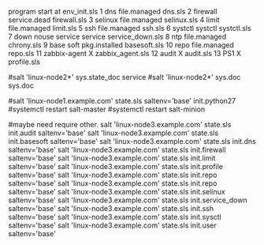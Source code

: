 program start at env_init.sls
1	dns	file.managed	dns.sls
2	firewall	service.dead	firewall.sls
3	selinux	file.managed	selinux.sls
4	limit	file.managed	limit.sls
5	ssh	file.managed	ssh.sls
6	systctl	systctl	systctl.sls
7	down nouse service	service	service_down.sls
8	ntp	file.managed	chrony.sls
9	base soft	pkg.installed	basesoft.sls
10	repo	file.managed	repo.sls
11	zabbix-agent	X	zabbix_agent.sls
12	audit	X	audit.sls
13	PS1	X	profile.sls

#salt 'linux-node2*' sys.state_doc service
#salt 'linux-node2*' sys.doc sys.doc

#salt 'linux-node1.example.com' state.sls saltenv='base' init.python27
#systemctl restart salt-master
#systemctl restart salt-minion

#maybe need require other.
salt 'linux-node3.example.com' state.sls init.audit saltenv='base'
salt 'linux-node3.example.com' state.sls init.basesoft saltenv='base'
salt 'linux-node3.example.com' state.sls init.dns saltenv='base'
salt 'linux-node3.example.com' state.sls init.firewall saltenv='base'
salt 'linux-node3.example.com' state.sls init.limit saltenv='base'
salt 'linux-node3.example.com' state.sls init.profile saltenv='base'
salt 'linux-node3.example.com' state.sls init.repo saltenv='base'
salt 'linux-node3.example.com' state.sls init.repo saltenv='base'
salt 'linux-node3.example.com' state.sls init.selinux saltenv='base'
salt 'linux-node3.example.com' state.sls init.service_down saltenv='base'
salt 'linux-node3.example.com' state.sls init.ssh saltenv='base'
salt 'linux-node3.example.com' state.sls init.sysctl saltenv='base'
salt 'linux-node3.example.com' state.sls init.user saltenv='base'
